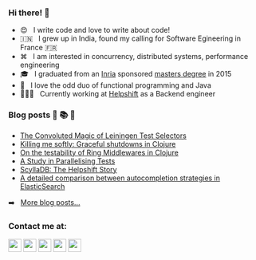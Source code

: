 ### Hi there! 👋

- 😍 &nbsp; I write code and love to write about code!
- 🇮🇳 &nbsp;  I grew up in India, found my calling for Software Egineering in France 🇫🇷
- ⌘ &nbsp;  I am interested in concurrency, distributed systems, performance engineering
- 🎓 &nbsp;  I graduated from an [Inria](https://www.inria.fr/en/centre-inria-sophia-antipolis-mediterranee) sponsored [masters degree](http://unice.fr/en) in 2015 
- 🤗 &nbsp;  I love the odd duo of functional programming and Java
- 👨🏻‍💻  &nbsp;  Currently working at [Helpshift](https://www.helpshift.com/) as a Backend engineer 

### Blog posts 📗 📚 📖

<!-- BLOG-POST-LIST:START -->
- [The Convoluted Magic of Leiningen Test Selectors](https://medium.com/helpshift-engineering/the-convoluted-magic-of-leiningen-test-selectors-2eb6c452dfcf?source=rss-c69a7b7ed0c5------2)
- [Killing me softly: Graceful shutdowns in Clojure](https://medium.com/helpshift-engineering/achieving-graceful-restarts-of-clojure-services-b3a3b9c1d60d?source=rss-c69a7b7ed0c5------2)
- [On the testability of Ring Middlewares in Clojure](https://medium.com/helpshift-engineering/on-the-testability-of-ring-middlewares-in-clojure-6795eae60f2a?source=rss-c69a7b7ed0c5------2)
- [A Study in Parallelising Tests](https://medium.com/helpshift-engineering/a-study-in-parallelising-tests-b5253817beae?source=rss-c69a7b7ed0c5------2)
- [ScyllaDB: The Helpshift Story](https://medium.com/helpshift-engineering/scylladb-the-helpshift-story-3d332bf80ce2?source=rss-c69a7b7ed0c5------2)
- [A detailed comparison between autocompletion strategies in ElasticSearch](https://medium.com/helpshift-engineering/a-detailed-comparison-between-autocompletion-strategies-in-elasticsearch-66cb9e9c62c4?source=rss-c69a7b7ed0c5------2)
<!-- BLOG-POST-LIST:END -->

➡️ &nbsp; [More blog posts...](http://mourjo.me/blog)

### Contact me at:

[<img width="26px" src="https://img.icons8.com/wired/64/000000/medium-new.png"/>](https://medium.com/@mourjo_sen) [<img width="26px" src="https://img.icons8.com/fluent/48/000000/github.png"/>](https://github.com/mourjo) [<img width="26px" src="https://img.icons8.com/fluent/48/000000/twitter.png"/>](https://twitter.com/mourjo_sen) [<img width="26px" src="https://img.icons8.com/color/48/000000/linkedin.png"/>](http://in.linkedin.com/in/mourjosen) [<img width="26px" src="https://img.icons8.com/ios-filled/50/000000/mobile-email.png"/>](mailto:hello@mourjo.me)
